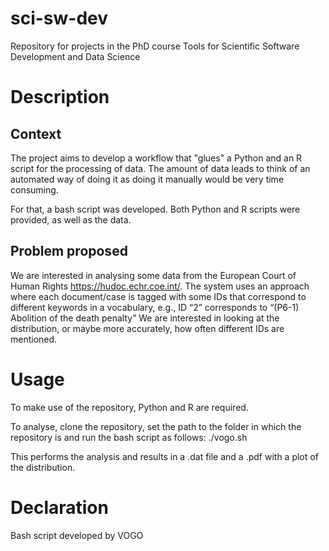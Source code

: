 # sci-sw-dev
Repository for projects in the PhD course Tools for Scientific Software Development and Data Science

# Description

## Context
The project aims to develop a workflow that "glues" a Python and an R script for the processing of data. The amount of data leads to think of an automated way of doing it as doing it manually would be very time consuming.

For that, a bash script was developed. Both Python and R scripts were provided, as well as the data.

## Problem proposed
We are interested in analysing some data from the European Court of Human Rights https://hudoc.echr.coe.int/.
The system uses an approach where each document/case is tagged with some IDs that correspond to different keywords in a vocabulary, e.g., ID “2” corresponds to “(P6-1) Abolition of the death penalty”
We are interested in looking at the distribution, or maybe more accurately, how often different IDs are mentioned.

# Usage

To make use of the repository, Python and R are required.

To analyse, clone the repository, set the path to the folder in which the repository is and run the bash script as follows: ./vogo.sh

This performs the analysis and results in a .dat file and a .pdf with a plot of the distribution.

# Declaration

Bash script developed by VOGO